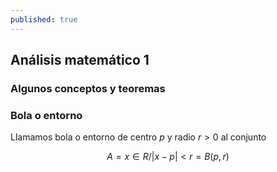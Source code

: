 ```yaml
---
published: true
---
```

## Análisis matemático 1 

### Algunos conceptos y teoremas

### Bola o entorno

Llamamos bola o entorno de centro $p$ y radio $r>0$ al conjunto

$$ A={x\in R/|x-p|<r} = B(p,r) $$
